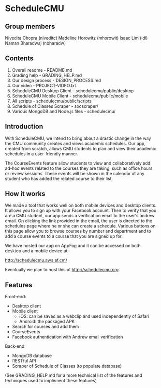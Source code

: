 ScheduleCMU
=============

Group members
--------------
Nivedita Chopra (niveditc)
Madeline Horowitz (mhorowit)
Isaac Lim (idl)
Naman Bharadwaj (nbharadw)


Contents
--------------
1) Overall readme - README.md
2) Grading help - GRADING_HELP.md
3) Our design process - DESIGN_PROCESS.md
4) Our video - PROJECT-VIDEO.txt
5) ScheduleCMU Desktop Client - schedulecmu/public/desktop
6) ScheduleCMU Mobile Client - schedulecmu/public/mobile
7) All scripts - schedulecmu/public/scripts
8) Schedule of Classes Scraper - socscraper/
9) Various MongoDB and Node.js files - schedulecmu/


Introduction
--------------
With ScheduleCMU, we intend to bring about a drastic change in the way the
CMU community creates and views academic schedules. Our app, created from
scratch, allows CMU students to plan and view their academic schedules in a
user-friendly manner.

The CourseEvents feature allow students to view and collaboratively add ad-hoc
events related to the courses they are taking, such as office hours or review
sessions. These events will be shown in the calendar of any student who has
added the related course to their list.


How it works
--------------
We made a tool that works well on both mobile devices and desktop clients.
It allows you to sign up with your Facebook account. Then to verify that you
are a CMU student, our app sends a verification email to the user's andrew
email. On clicking the link provided in the email, the user is directed to the
schedules page where he or she can create a schedule. Various buttons on this
page allow you to browse courses by number and department and to add a course
events to a course that you are signed up for.

We have hosted our app on AppFog and it can be accessed on both desktop and
a mobile device at:

http://schedulecmu.aws.af.cm/

Eventually we plan to host this at http://schedulecmu.org.


Features
-------------
Front-end:
- Desktop client
- Mobile client
    - iOS: can be saved as a webclip and used independently of Safari
    - Android: the packaged APK
- Search for courses and add them
- CourseEvents
- Facebook authentication with Andrew email verification

Back-end:
- MongoDB database
- RESTful API
- Scraper of Schedule of Classes (to populate database)

(See GRADING_HELP.md for a more technical list of the features and techniques
 used to implement these features)
